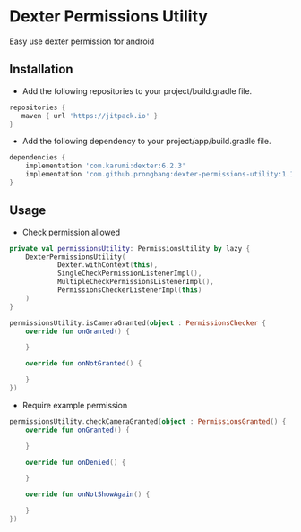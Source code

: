 # Dexter Permissions Utility

Easy use dexter permission for android

## Installation

- Add the following repositories to your project/build.gradle file.

```groovy
repositories {
   maven { url 'https://jitpack.io' }
}
```

- Add the following dependency to your project/app/build.gradle file.

```groovy
dependencies {
    implementation 'com.karumi:dexter:6.2.3'
    implementation 'com.github.prongbang:dexter-permissions-utility:1.1.2'
}
```

## Usage

- Check permission allowed

```kotlin
private val permissionsUtility: PermissionsUtility by lazy {
    DexterPermissionsUtility(
            Dexter.withContext(this),
            SingleCheckPermissionListenerImpl(),
            MultipleCheckPermissionsListenerImpl(),
            PermissionsCheckerListenerImpl(this)
    )
}

permissionsUtility.isCameraGranted(object : PermissionsChecker {
    override fun onGranted() {

    }

    override fun onNotGranted() {

    }
})
```

- Require example permission

```kotlin
permissionsUtility.checkCameraGranted(object : PermissionsGranted() {
    override fun onGranted() {

    }

    override fun onDenied() {

    }

    override fun onNotShowAgain() {

    }
})
```